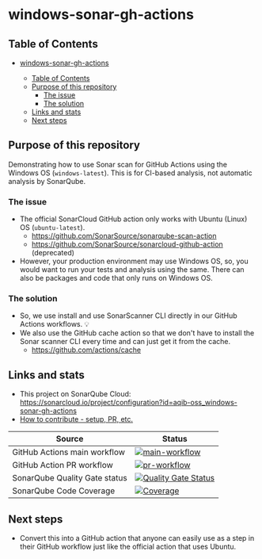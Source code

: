 # windows-sonar-gh-actions

## Table of Contents

- [windows-sonar-gh-actions](#windows-sonar-gh-actions)

  - [Table of Contents](#table-of-contents)
  - [Purpose of this repository](#purpose-of-this-repository)
    - [The issue](#the-issue)
    - [The solution](#the-solution)
  - [Links and stats](#links-and-stats)
  - [Next steps](#next-steps)

## Purpose of this repository

Demonstrating how to use Sonar scan for GitHub Actions using the Windows OS (`windows-latest`).
This is for CI-based analysis, not automatic analysis by SonarQube.

### The issue

- The official SonarCloud GitHub action only works with Ubuntu (Linux) OS (`ubuntu-latest`).
  - <https://github.com/SonarSource/sonarqube-scan-action>
  - <https://github.com/SonarSource/sonarcloud-github-action> (deprecated)
- However, your production environment may use Windows OS, so, you would want to run your tests and analysis using the same. There can also be packages and code that only runs on Windows OS.

### The solution

- So, we use install and use SonarScanner CLI directly in our GitHub Actions workflows. :bulb:
- We also use the GitHub cache action so that we don't have to install the Sonar scanner CLI every time and can just get it from the cache.
  - <https://github.com/actions/cache>

## Links and stats

- This project on SonarQube Cloud: <https://sonarcloud.io/project/configuration?id=aqib-oss_windows-sonar-gh-actions>
- [How to contribute - setup, PR, etc.](CONTRIBUTING.md)

| Source                        | Status                                                                                                                                                                                                                |
| ----------------------------- | --------------------------------------------------------------------------------------------------------------------------------------------------------------------------------------------------------------------- |
| GitHub Actions main workflow  | [![main-workflow](https://github.com/aqib-oss/windows-sonar-gh-actions/actions/workflows/main-workflow.yaml/badge.svg)](https://github.com/aqib-oss/windows-sonar-gh-actions/actions/workflows/main-workflow.yaml)    |
| GitHub Action PR workflow     | [![pr-workflow](https://github.com/aqib-oss/windows-sonar-gh-actions/actions/workflows/pr-workflow.yaml/badge.svg)](https://github.com/aqib-oss/windows-sonar-gh-actions/actions/workflows/pr-workflow.yaml)          |
| SonarQube Quality Gate status | [![Quality Gate Status](https://sonarcloud.io/api/project_badges/measure?project=aqib-oss_windows-sonar-gh-actions&metric=alert_status)](https://sonarcloud.io/summary/new_code?id=aqib-oss_windows-sonar-gh-actions) |
| SonarQube Code Coverage       | [![Coverage](https://sonarcloud.io/api/project_badges/measure?project=aqib-oss_windows-sonar-gh-actions&metric=coverage)](https://sonarcloud.io/summary/new_code?id=aqib-oss_windows-sonar-gh-actions)                |

## Next steps

- Convert this into a GitHub action that anyone can easily use as a step in their GitHub workflow just like the official action that uses Ubuntu.
